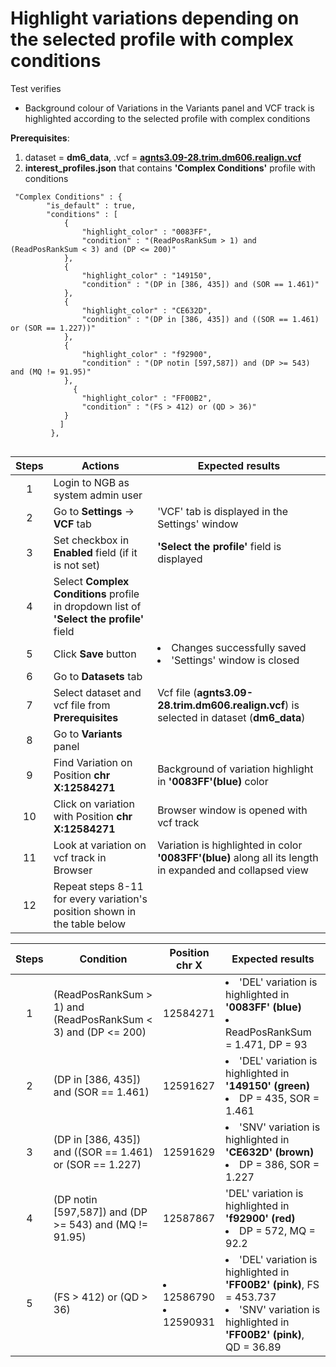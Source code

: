 # Highlight variations depending on the selected profile with complex conditions

Test verifies
 - Background colour of Variations in the Variants panel and VCF track is highlighted according to the selected profile with complex conditions

**Prerequisites**:

1. dataset = **dm6_data**, .vcf = **[agnts3.09-28.trim.dm606.realign.vcf](https://ngb-oss-builds.s3.amazonaws.com/public/data/demo/ngb_demo_data/agnts3.09-28.trim.dm606.realign.vcf.gz)**
2. **interest_profiles.json** that contains **'Complex Conditions'** profile with conditions
```
 "Complex Conditions" : {
        "is_default" : true,
        "conditions" : [
            {
                "highlight_color" : "0083FF",
                "condition" : "(ReadPosRankSum > 1) and (ReadPosRankSum < 3) and (DP <= 200)"
            },
            {
                "highlight_color" : "149150",
                "condition" : "(DP in [386, 435]) and (SOR == 1.461)"
            },
            {
                "highlight_color" : "CE632D",
                "condition" : "(DP in [386, 435]) and ((SOR == 1.461) or (SOR == 1.227))"
            },
            {
                "highlight_color" : "f92900",
                "condition" : "(DP notin [597,587]) and (DP >= 543) and (MQ != 91.95)"
            },
              {
                "highlight_color" : "FF00B2",
                "condition" : "(FS > 412) or (QD > 36)"
            }
           ]
         },


```

| Steps | Actions | Expected results |
| :---: | --- | --- |
| 1 | Login to NGB as system admin user | |
| 2 | Go to  **Settings** -> **VCF** tab | 'VCF' tab is displayed in the Settings' window|
| 3 | Set checkbox in **Enabled** field (if it is not set)| **'Select the profile'** field is displayed |
| 4 | Select **Complex Conditions** profile in dropdown list of **'Select the profile'** field|
| 5 | Click **Save** button | <li> Changes successfully saved <li> 'Settings' window is closed | 
| 6 | Go to **Datasets** tab | 
| 7 | Select dataset and vcf file from **Prerequisites** | Vcf file (**agnts3.09-28.trim.dm606.realign.vcf**) is selected in dataset (**dm6_data**) 
| 8 | Go to **Variants** panel | |
| 9 | Find Variation on Position **chr X:12584271**| Background of variation highlight in **'0083FF'(blue)** color |
| 10| Click on variation with Position **chr X:12584271** |Browser window is opened with vcf track|
| 11| Look at variation on vcf track in Browser| Variation is highlighted in color  **'0083FF'(blue)** along all its length in expanded and collapsed view
| 12| Repeat steps 8-11 for every variation's position shown in the table below |   | 
 

| Steps | Condition | Position chr X| Expected results |
| :---: | --- | --- | --- | 
| 1 | (ReadPosRankSum > 1) and (ReadPosRankSum < 3) and (DP <= 200) |12584271| <li> 'DEL' variation is highlighted in **'0083FF' (blue)**  <li> ReadPosRankSum = 1.471, DP = 93 | 
| 2 | (DP in [386, 435]) and (SOR == 1.461) |12591627 | <li> 'DEL' variation is highlighted in **'149150' (green)**  <li> DP = 435, SOR = 1.461 |
| 3 | (DP in [386, 435]) and ((SOR == 1.461) or (SOR == 1.227) | 12591629 | <li> 'SNV' variation is highlighted in **'CE632D' (brown)** <li> DP = 386, SOR = 1.227|
| 4 | (DP notin [597,587]) and (DP >= 543) and (MQ != 91.95) | 12587867 | 'DEL' variation is highlighted in **'f92900' (red)** <li> DP = 572, MQ = 92.2|
| 5 | (FS > 412) or (QD > 36)| <li> 12586790 <li>12590931| <li> 'DEL' variation is highlighted in **'FF00B2' (pink)**, FS = 453.737 <li> 'SNV' variation is highlighted in **'FF00B2' (pink)**, QD = 36.89|
